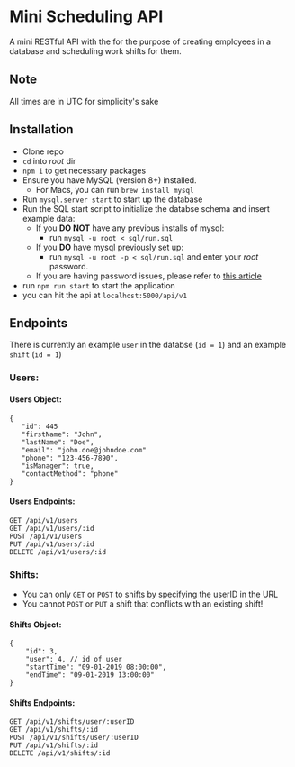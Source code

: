 
# Mini Scheduling API
A mini RESTful API with the for the purpose of creating employees in a database and scheduling work shifts for them.

## Note 
All times are in UTC for simplicity's sake

## Installation
*  Clone repo
*  `cd` into _root_ dir
*  `npm i` to get necessary packages
*  Ensure you have MySQL (version 8+) installed.  
	*  For Macs, you can run `brew install mysql`
*  Run `mysql.server start` to start up the database
*  Run the SQL start script to initialize the databse schema and insert example data:
	* If you **DO NOT** have any previous installs of mysql:
		* run `mysql -u root < sql/run.sql`
	* If you **DO** have mysql previously set up:
		* run `mysql -u root -p < sql/run.sql` and enter your _root_ password.
	* If you are having password issues, please refer to [this article](https://medium.com/@benmorel/remove-the-mysql-root-password-ba3fcbe29870)
*  run `npm run start` to start the application
*  you can hit the api at `localhost:5000/api/v1`

## Endpoints
There is currently an example `user` in the databse (`id = 1`) and an example `shift` (`id = 1`)

### Users:
#### Users Object:
```
{
   "id": 445
   "firstName": "John",
   "lastName": "Doe",
   "email": "john.doe@johndoe.com"
   "phone": "123-456-7890",
   "isManager": true,  
   "contactMethod": "phone"
}
```

#### Users Endpoints:
```
GET /api/v1/users
GET /api/v1/users/:id
POST /api/v1/users
PUT /api/v1/users/:id
DELETE /api/v1/users/:id
```

### Shifts:
* You can only `GET` or `POST` to shifts by specifying the userID in the URL
* You cannot `POST` or `PUT` a shift that conflicts with an existing shift!

#### Shifts Object:
```
{
	"id": 3,
	"user": 4, // id of user
	"startTime": "09-01-2019 08:00:00",
	"endTime": "09-01-2019 13:00:00"
}
```

#### Shifts Endpoints:
```
GET /api/v1/shifts/user/:userID
GET /api/v1/shifts/:id
POST /api/v1/shifts/user/:userID
PUT /api/v1/shifts/:id
DELETE /api/v1/shifts/:id
```
